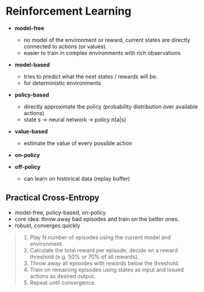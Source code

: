 # Reinforcement Learning

- **model-free**
	- no model of the environment or reward, current states are directly connected to actions (or values).
	- easier to train in complex environments with rich observations
	

- **model-based**
	- tries to predict what the next states / rewards will be.
	- for deterministic environments
	
- **policy-based**
	- directly approximate the policy (probability distribution over available actions)
	- state s &rarr; neural network &rarr; policy &pi;(a|s)
	
- **value-based**
	- estimate the value of every possible action

- **on-policy**

- **off-policy**
	- can learn on historical data (replay buffer)

## Practical Cross-Entropy

- model-free, policy-based, on-policy
- core idea: throw away bad episodes and train on the better ones.
- robust, converges quickly

> 1. 	Play N number of episodes using the current model and environment.
> 2.	Calculate the total reward per episode, decide on a reward threshold (e.g. 50% or 70% of all rewards).
> 3. 	Throw away all episodes with rewards below the threshold.
> 4.	Train on remaining episodes using states as input and issued actions as desired output.
> 5.	Repeat until convergence.

